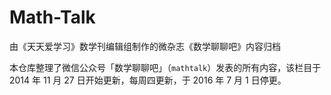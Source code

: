 # Math-Talk

由《天天爱学习》数学刊编辑组制作的微杂志《数学聊聊吧》内容归档

本仓库整理了微信公众号「数学聊聊吧」（`mathtalk`）发表的所有内容，该栏目于 2014 年 11 月 27 日开始更新，每周四更新，于 2016 年 7 月 1 日停更。
